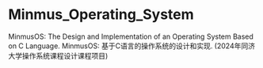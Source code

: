 # Minmus_Operating_System
MinmusOS: The Design and Implementation of an Operating System Based on C Language. MinmusOS: 基于C语言的操作系统的设计和实现. (2024年同济大学操作系统课程设计课程项目)
